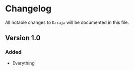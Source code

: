 # Changelog

All notable changes to `Daraja` will be documented in this file.

## Version 1.0

### Added
- Everything
